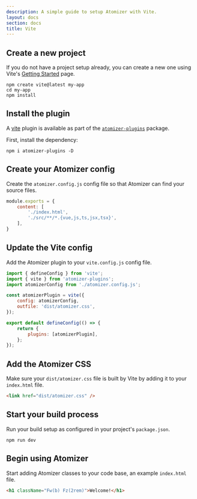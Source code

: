 ```yaml
---
description: A simple guide to setup Atomizer with Vite.
layout: docs
section: docs
title: Vite
---
```


## Create a new project

If you do not have a project setup already, you can create a new one using Vite's [Getting Started](https://vitejs.dev/guide/#scaffolding-your-first-vite-project) page.

```shell
npm create vite@latest my-app
cd my-app
npm install
```

## Install the plugin

A [vite](https://vitejs.dev/) plugin is available as part of the [`atomizer-plugins`](https://github.com/acss-io/atomizer/tree/main/packages/atomizer-plugins) package.

First, install the dependency:

```shell
npm i atomizer-plugins -D
```

## Create your Atomizer config

Create the `atomizer.config.js` config file so that Atomizer can find your source files.

```js
module.exports = {
    content: [
        './index.html',
        './src/**/*.{vue,js,ts,jsx,tsx}',
    ],
}
```

## Update the Vite config

Add the Atomizer plugin to your `vite.config.js` config file.

```js
import { defineConfig } from 'vite';
import { vite } from 'atomizer-plugins';
import atomizerConfig from './atomizer.config.js';

const atomizerPlugin = vite({
    config: atomizerConfig,
    outfile: 'dist/atomizer.css',
});

export default defineConfig(() => {
    return {
        plugins: [atomizerPlugin],
    };
});
```

## Add the Atomizer CSS

Make sure your `dist/atomizer.css` file is built by Vite by adding it to your `index.html` file.

```html
<link href="dist/atomizer.css" />
```

## Start your build process

Run your build setup as configured in your project's `package.json`.

```shell
npm run dev
```

## Begin using Atomizer

Start adding Atomizer classes to your code base, an example `index.html` file.

```html
<h1 className="Fw(b) Fz(2rem)">Welcome!</h1>
```
